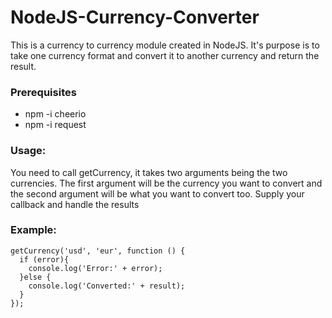 # NodeJS-Currency-Converter

This is a currency to currency module created in NodeJS. It's purpose is to take one currency format and convert it to another currency and return the result.

### Prerequisites

* npm -i cheerio
* npm -i request

### Usage:

You need to call getCurrency, it takes two arguments being the two currencies. 
The first argument will be the currency you want to convert and the second argument will be what you want to convert too.
Supply your callback and handle the results

### Example:
```
getCurrency('usd', 'eur', function () {
  if (error){
    console.log('Error:' + error);
  }else {
    console.log('Converted:' + result);
  } 
});
```
